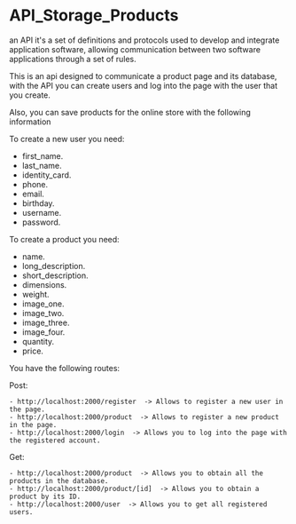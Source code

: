 # API_Storage_Products


an API it's a set of definitions and protocols used to develop and integrate application software, allowing communication between two software applications through a set of rules.


This is an api designed to communicate a product page and its database, with the API you can create users and log into the page with the user that you create.

Also, you can save products for the online store with the following information

To create a new user you need: 
- first_name.
- last_name.
- identity_card.
- phone.
- email.
- birthday.
- username.
- password.



To create a product you need:
- name.
- long_description.
- short_description.
- dimensions.
- weight.
- image_one.
- image_two.
- image_three.
- image_four.
- quantity.
- price.

You have the following routes:

Post:

    - http://localhost:2000/register  -> Allows to register a new user in the page.
    - http://localhost:2000/product  -> Allows to register a new product in the page.
    - http://localhost:2000/login  -> Allows you to log into the page with the registered account.

Get:

    - http://localhost:2000/product  -> Allows you to obtain all the products in the database.
    - http://localhost:2000/product/[id]  -> Allows you to obtain a product by its ID.
    - http://localhost:2000/user  -> Allows you to get all registered users.





